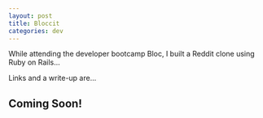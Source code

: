 ```yaml
---
layout: post
title: Bloccit
categories: dev
---
```


While attending the developer bootcamp Bloc, I built a Reddit clone using Ruby on Rails...

Links and a write-up are...

## Coming Soon!
